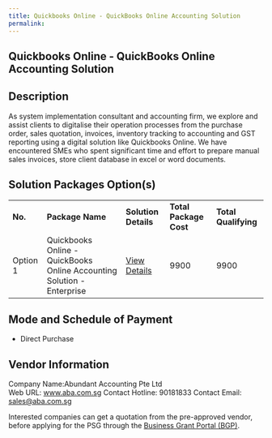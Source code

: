 ```yaml
---
title: Quickbooks Online - QuickBooks Online Accounting Solution 
permalink: 
---
```


## Quickbooks Online - QuickBooks Online Accounting Solution

## Description

As system implementation consultant and accounting firm, we explore and assist clients to digitalise their operation processes from the purchase order, sales quotation, invoices, inventory tracking to accounting and GST reporting using a digital solution like Quickbooks Online. We have encountered SMEs who spent significant time and effort to prepare manual sales invoices, store client database in excel or word documents.

## Solution Packages Option(s)

<table>
<tr>
<td><b>No.</b></td>
<td><b>Package Name</b></td>
<td><b>Solution Details</b></td>
<td><b>Total Package Cost</b></td>
<td><b>Total Qualifying</b></td>
</tr>
<tr>
<td>Option 1</td>
<td>Quickbooks Online - QuickBooks Online Accounting Solution - Enterprise</td>
<td><a href='https://www.gobusiness.gov.sg/images/psg/Desensitised_Abundant_Quickbooks_20200437_Annex_3_Part_4.pdf'>View Details</a></td>
<td>9900</td>
<td>9900</td>
</tr>
</table>

## Mode and Schedule of Payment

 - Direct Purchase

## Vendor Information

 Company Name:Abundant Accounting Pte Ltd  
Web URL: www.aba.com.sg 
Contact Hotline: 90181833 
Contact Email: sales@aba.com.sg 


Interested companies can get a quotation from the pre-approved vendor, before applying for the PSG through the <a href='https://www.businessgrants.gov.sg/'>Business Grant Portal (BGP)</a>.
